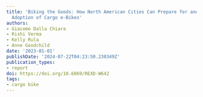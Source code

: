 ```yaml
---
title: 'Biking the Goods: How North American Cities Can Prepare for and Promote Large-Scale
  Adoption of Cargo e-Bikes'
authors:
- Giacomo Dalla Chiara
- Rishi Verma
- Kelly Rula
- Anne Goodchild
date: '2023-01-01'
publishDate: '2024-07-22T04:23:50.230349Z'
publication_types:
- report
doi: https://doi.org/10.6069/REXD-W642
tags:
- cargo bike
---
```

